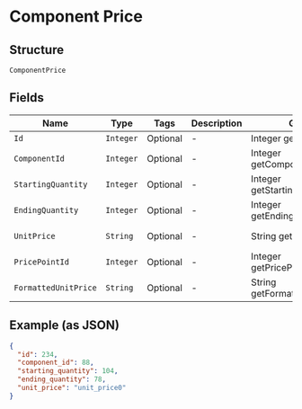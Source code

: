 
# Component Price

## Structure

`ComponentPrice`

## Fields

| Name | Type | Tags | Description | Getter | Setter |
|  --- | --- | --- | --- | --- | --- |
| `Id` | `Integer` | Optional | - | Integer getId() | setId(Integer id) |
| `ComponentId` | `Integer` | Optional | - | Integer getComponentId() | setComponentId(Integer componentId) |
| `StartingQuantity` | `Integer` | Optional | - | Integer getStartingQuantity() | setStartingQuantity(Integer startingQuantity) |
| `EndingQuantity` | `Integer` | Optional | - | Integer getEndingQuantity() | setEndingQuantity(Integer endingQuantity) |
| `UnitPrice` | `String` | Optional | - | String getUnitPrice() | setUnitPrice(String unitPrice) |
| `PricePointId` | `Integer` | Optional | - | Integer getPricePointId() | setPricePointId(Integer pricePointId) |
| `FormattedUnitPrice` | `String` | Optional | - | String getFormattedUnitPrice() | setFormattedUnitPrice(String formattedUnitPrice) |

## Example (as JSON)

```json
{
  "id": 234,
  "component_id": 88,
  "starting_quantity": 104,
  "ending_quantity": 78,
  "unit_price": "unit_price0"
}
```

